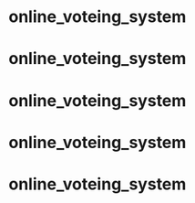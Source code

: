 # online_voteing_system
# online_voteing_system
# online_voteing_system
# online_voteing_system
# online_voteing_system
